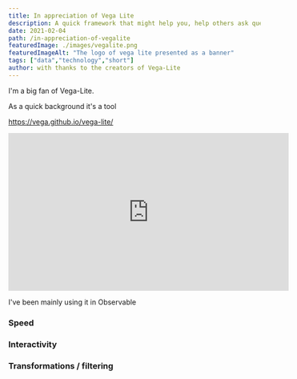 ```yaml
---
title: In appreciation of Vega Lite
description: A quick framework that might help you, help others ask questions.
date: 2021-02-04
path: /in-appreciation-of-vegalite
featuredImage: ./images/vegalite.png
featuredImageAlt: "The logo of vega lite presented as a banner"
tags: ["data","technology","short"]
author: with thanks to the creators of Vega-Lite
---
```


I'm a big fan of Vega-Lite.

As a quick background it's a tool

https://vega.github.io/vega-lite/

<iframe width="560" height="315" src="https://www.youtube.com/embed/9uaHRWj04D4" frameborder="0" allow="accelerometer; autoplay; clipboard-write; encrypted-media; gyroscope; picture-in-picture" allowfullscreen></iframe>

I've been mainly using it in Observable  

### Speed

### Interactivity

### Transformations / filtering
